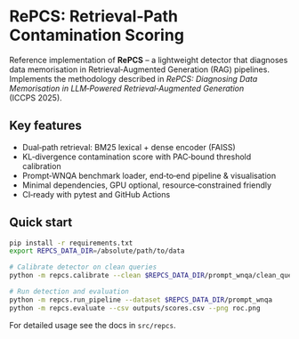 # RePCS: Retrieval‑Path Contamination Scoring

Reference implementation of **RePCS** – a lightweight detector that diagnoses data memorisation in Retrieval‑Augmented Generation (RAG) pipelines.  
Implements the methodology described in *RePCS: Diagnosing Data Memorisation in LLM‑Powered Retrieval‑Augmented Generation* (ICCPS 2025).

## Key features
* Dual‑path retrieval: BM25 lexical + dense encoder (FAISS)
* KL‑divergence contamination score with PAC‑bound threshold calibration
* Prompt‑WNQA benchmark loader, end‑to‑end pipeline & visualisation
* Minimal dependencies, GPU optional, resource‑constrained friendly
* CI‑ready with pytest and GitHub Actions

## Quick start
```bash
pip install -r requirements.txt
export REPCS_DATA_DIR=/absolute/path/to/data

# Calibrate detector on clean queries
python -m repcs.calibrate --clean $REPCS_DATA_DIR/prompt_wnqa/clean_queries.json

# Run detection and evaluation
python -m repcs.run_pipeline --dataset $REPCS_DATA_DIR/prompt_wnqa
python -m repcs.evaluate --csv outputs/scores.csv --png roc.png
```

For detailed usage see the docs in `src/repcs`.
